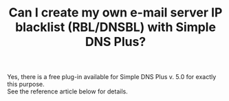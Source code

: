 ﻿---
title: Can I create my own e-mail server IP blacklist (RBL/DNSBL) with Simple DNS Plus?
category: 5
frontpage: false
comments: true
refs: 170
created-utc: 2019-01-01
modified-utc: 2019-01-01
---
<p>Yes, there is a free plug-in available for Simple DNS Plus v. 5.0 for exactly this purpose.<br />
See the reference article below for details.</p>